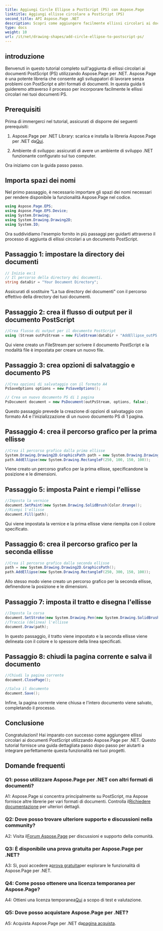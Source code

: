 ```yaml
---
title: Aggiungi Circle Ellipse a PostScript (PS) con Aspose.Page
linktitle: Aggiungi ellisse circolare a PostScript (PS)
second_title: API Aspose.Page .NET
description: Scopri come aggiungere facilmente ellissi circolari ai documenti PostScript (PS) utilizzando Aspose.Page per .NET. Segui la nostra guida passo passo per un'integrazione perfetta.
type: docs
weight: 10
url: /it/net/drawing-shapes/add-circle-ellipse-to-postscript-ps/
---
```

## introduzione

Benvenuti in questo tutorial completo sull'aggiunta di ellissi circolari ai documenti PostScript (PS) utilizzando Aspose.Page per .NET. Aspose.Page è una potente libreria che consente agli sviluppatori di lavorare senza problemi con PostScript e altri formati di documenti. In questa guida ti guideremo attraverso il processo per incorporare facilmente le ellissi circolari nei tuoi documenti PS.

## Prerequisiti

Prima di immergerci nel tutorial, assicurati di disporre dei seguenti prerequisiti:

1.  Aspose.Page per .NET Library: scarica e installa la libreria Aspose.Page per .NET da[Qui](https://releases.aspose.com/page/net/).

2. Ambiente di sviluppo: assicurati di avere un ambiente di sviluppo .NET funzionante configurato sul tuo computer.

Ora iniziamo con la guida passo passo.

## Importa spazi dei nomi

Nel primo passaggio, è necessario importare gli spazi dei nomi necessari per rendere disponibile la funzionalità Aspose.Page nel codice.

```csharp
using Aspose.Page.EPS;
using Aspose.Page.EPS.Device;
using System.Drawing;
using System.Drawing.Drawing2D;
using System.IO;
```

Ora suddividiamo l'esempio fornito in più passaggi per guidarti attraverso il processo di aggiunta di ellissi circolari a un documento PostScript.

## Passaggio 1: impostare la directory dei documenti

```csharp
// Inizio ex:1
// Il percorso della directory dei documenti.
string dataDir = "Your Document Directory";
```

Assicurati di sostituire "La tua directory dei documenti" con il percorso effettivo della directory dei tuoi documenti.

## Passaggio 2: crea il flusso di output per il documento PostScript

```csharp
//Crea flusso di output per il documento PostScript
using (Stream outPsStream = new FileStream(dataDir + "AddEllipse_outPS.ps", FileMode.Create))
```

Qui viene creato un FileStream per scrivere il documento PostScript e la modalità file è impostata per creare un nuovo file.

## Passaggio 3: crea opzioni di salvataggio e documento PS

```csharp
//Crea opzioni di salvataggio con il formato A4
PsSaveOptions options = new PsSaveOptions();

// Crea un nuovo documento PS di 1 pagina
PsDocument document = new PsDocument(outPsStream, options, false);
```

Questo passaggio prevede la creazione di opzioni di salvataggio con formato A4 e l'inizializzazione di un nuovo documento PS di 1 pagina.

## Passaggio 4: crea il percorso grafico per la prima ellisse

```csharp
//Crea il percorso grafico dalla prima ellisse
System.Drawing.Drawing2D.GraphicsPath path = new System.Drawing.Drawing2D.GraphicsPath();
path.AddEllipse(new System.Drawing.RectangleF(250, 100, 150, 100));
```

Viene creato un percorso grafico per la prima ellisse, specificandone la posizione e le dimensioni.

## Passaggio 5: imposta Paint e riempi l'ellisse

```csharp
//Imposta la vernice
document.SetPaint(new System.Drawing.SolidBrush(Color.Orange));
//Riempi l'ellisse
document.Fill(path);
```

Qui viene impostata la vernice e la prima ellisse viene riempita con il colore specificato.

## Passaggio 6: crea il percorso grafico per la seconda ellisse

```csharp
//Crea il percorso grafico dalla seconda ellisse
path = new System.Drawing.Drawing2D.GraphicsPath();
path.AddEllipse(new System.Drawing.RectangleF(250, 300, 150, 100));
```

Allo stesso modo viene creato un percorso grafico per la seconda ellisse, definendone la posizione e le dimensioni.

## Passaggio 7: imposta il tratto e disegna l'ellisse

```csharp
//Imposta la corsa
document.SetStroke(new System.Drawing.Pen(new System.Drawing.SolidBrush(Color.Red), 3));
//Traccia (delinea) l'ellisse
document.Draw(path);
```

In questo passaggio, il tratto viene impostato e la seconda ellisse viene delineata con il colore e lo spessore della linea specificati.

## Passaggio 8: chiudi la pagina corrente e salva il documento

```csharp
//Chiudi la pagina corrente
document.ClosePage();

//Salva il documento
document.Save();
```

Infine, la pagina corrente viene chiusa e l'intero documento viene salvato, completando il processo.

## Conclusione

Congratulazioni! Hai imparato con successo come aggiungere ellissi circolari ai documenti PostScript utilizzando Aspose.Page per .NET. Questo tutorial fornisce una guida dettagliata passo dopo passo per aiutarti a integrare perfettamente questa funzionalità nei tuoi progetti.

## Domande frequenti

### Q1: posso utilizzare Aspose.Page per .NET con altri formati di documenti?

 A1: Aspose.Page si concentra principalmente su PostScript, ma Aspose fornisce altre librerie per vari formati di documenti. Controlla il[Richiedere documentazione](https://reference.aspose.com/page/net/) per ulteriori dettagli.

### Q2: Dove posso trovare ulteriore supporto e discussioni nella community?

 A2: Visita il[Forum Aspose.Page](https://forum.aspose.com/c/page/39) per discussioni e supporto della comunità.

### Q3: È disponibile una prova gratuita per Aspose.Page per .NET?

 A3: Sì, puoi accedere a[prova gratuita](https://releases.aspose.com/)per esplorare le funzionalità di Aspose.Page per .NET.

### Q4: Come posso ottenere una licenza temporanea per Aspose.Page?

 A4: Ottieni una licenza temporanea[Qui](https://purchase.aspose.com/temporary-license/) a scopo di test e valutazione.

### Q5: Dove posso acquistare Aspose.Page per .NET?

 A5: Acquista Aspose.Page per .NET da[pagina acquista](https://purchase.aspose.com/buy).